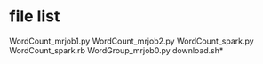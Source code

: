 # file list

WordCount_mrjob1.py
WordCount_mrjob2.py
WordCount_spark.py
WordCount_spark.rb
WordGroup_mrjob0.py
download.sh*